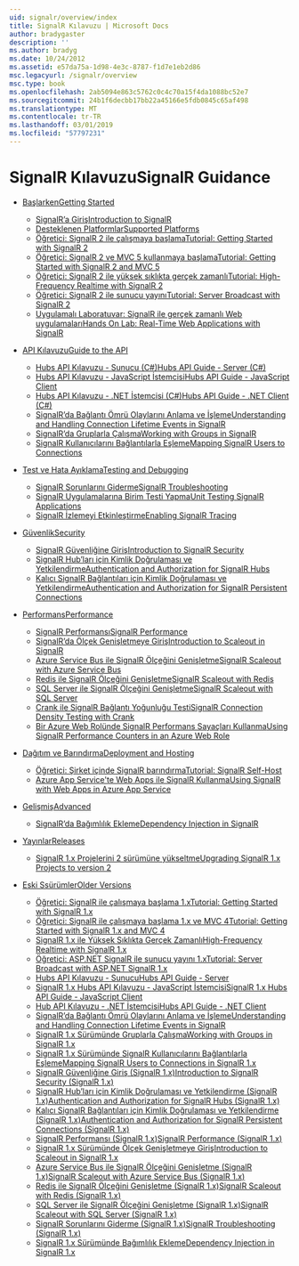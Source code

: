 ```yaml
---
uid: signalr/overview/index
title: SignalR Kılavuzu | Microsoft Docs
author: bradygaster
description: ''
ms.author: bradyg
ms.date: 10/24/2012
ms.assetid: e57da75a-1d98-4e3c-8787-f1d7e1eb2d86
msc.legacyurl: /signalr/overview
msc.type: book
ms.openlocfilehash: 2ab5094e863c5762c0c4c70a15f4da1088bc52e7
ms.sourcegitcommit: 24b1f6decbb17bb22a45166e5fdb0845c65af498
ms.translationtype: MT
ms.contentlocale: tr-TR
ms.lasthandoff: 03/01/2019
ms.locfileid: "57797231"
---
```

<a name="signalr-guidance"></a><span data-ttu-id="73e6d-102">SignalR Kılavuzu</span><span class="sxs-lookup"><span data-stu-id="73e6d-102">SignalR Guidance</span></span>
====================
- [<span data-ttu-id="73e6d-103">Başlarken</span><span class="sxs-lookup"><span data-stu-id="73e6d-103">Getting Started</span></span>](getting-started/index.md)

    - [<span data-ttu-id="73e6d-104">SignalR’a Giriş</span><span class="sxs-lookup"><span data-stu-id="73e6d-104">Introduction to SignalR</span></span>](getting-started/introduction-to-signalr.md)
    - [<span data-ttu-id="73e6d-105">Desteklenen Platformlar</span><span class="sxs-lookup"><span data-stu-id="73e6d-105">Supported Platforms</span></span>](getting-started/supported-platforms.md)
    - [<span data-ttu-id="73e6d-106">Öğretici: SignalR 2 ile çalışmaya başlama</span><span class="sxs-lookup"><span data-stu-id="73e6d-106">Tutorial: Getting Started with SignalR 2</span></span>](getting-started/tutorial-getting-started-with-signalr.md)
    - [<span data-ttu-id="73e6d-107">Öğretici: SignalR 2 ve MVC 5 kullanmaya başlama</span><span class="sxs-lookup"><span data-stu-id="73e6d-107">Tutorial: Getting Started with SignalR 2 and MVC 5</span></span>](getting-started/tutorial-getting-started-with-signalr-and-mvc.md)
    - [<span data-ttu-id="73e6d-108">Öğretici: SignalR 2 ile yüksek sıklıkta gerçek zamanlı</span><span class="sxs-lookup"><span data-stu-id="73e6d-108">Tutorial: High-Frequency Realtime with SignalR 2</span></span>](getting-started/tutorial-high-frequency-realtime-with-signalr.md)
    - [<span data-ttu-id="73e6d-109">Öğretici: SignalR 2 ile sunucu yayını</span><span class="sxs-lookup"><span data-stu-id="73e6d-109">Tutorial: Server Broadcast with SignalR 2</span></span>](getting-started/tutorial-server-broadcast-with-signalr.md)
    - [<span data-ttu-id="73e6d-110">Uygulamalı Laboratuvar: SignalR ile gerçek zamanlı Web uygulamaları</span><span class="sxs-lookup"><span data-stu-id="73e6d-110">Hands On Lab: Real-Time Web Applications with SignalR</span></span>](getting-started/real-time-web-applications-with-signalr.md)
- [<span data-ttu-id="73e6d-111">API Kılavuzu</span><span class="sxs-lookup"><span data-stu-id="73e6d-111">Guide to the API</span></span>](guide-to-the-api/index.md)

    - [<span data-ttu-id="73e6d-112">Hubs API Kılavuzu - Sunucu (C#)</span><span class="sxs-lookup"><span data-stu-id="73e6d-112">Hubs API Guide - Server (C#)</span></span>](guide-to-the-api/hubs-api-guide-server.md)
    - [<span data-ttu-id="73e6d-113">Hubs API Kılavuzu - JavaScript İstemcisi</span><span class="sxs-lookup"><span data-stu-id="73e6d-113">Hubs API Guide - JavaScript Client</span></span>](guide-to-the-api/hubs-api-guide-javascript-client.md)
    - [<span data-ttu-id="73e6d-114">Hubs API Kılavuzu - .NET İstemcisi (C#)</span><span class="sxs-lookup"><span data-stu-id="73e6d-114">Hubs API Guide - .NET Client (C#)</span></span>](guide-to-the-api/hubs-api-guide-net-client.md)
    - [<span data-ttu-id="73e6d-115">SignalR’da Bağlantı Ömrü Olaylarını Anlama ve İşleme</span><span class="sxs-lookup"><span data-stu-id="73e6d-115">Understanding and Handling Connection Lifetime Events in SignalR</span></span>](guide-to-the-api/handling-connection-lifetime-events.md)
    - [<span data-ttu-id="73e6d-116">SignalR’da Gruplarla Çalışma</span><span class="sxs-lookup"><span data-stu-id="73e6d-116">Working with Groups in SignalR</span></span>](guide-to-the-api/working-with-groups.md)
    - [<span data-ttu-id="73e6d-117">SignalR Kullanıcılarını Bağlantılarla Eşleme</span><span class="sxs-lookup"><span data-stu-id="73e6d-117">Mapping SignalR Users to Connections</span></span>](guide-to-the-api/mapping-users-to-connections.md)
- [<span data-ttu-id="73e6d-118">Test ve Hata Ayıklama</span><span class="sxs-lookup"><span data-stu-id="73e6d-118">Testing and Debugging</span></span>](testing-and-debugging/index.md)

    - [<span data-ttu-id="73e6d-119">SignalR Sorunlarını Giderme</span><span class="sxs-lookup"><span data-stu-id="73e6d-119">SignalR Troubleshooting</span></span>](testing-and-debugging/troubleshooting.md)
    - [<span data-ttu-id="73e6d-120">SignalR Uygulamalarına Birim Testi Yapma</span><span class="sxs-lookup"><span data-stu-id="73e6d-120">Unit Testing SignalR Applications</span></span>](testing-and-debugging/unit-testing-signalr-applications.md)
    - [<span data-ttu-id="73e6d-121">SignalR İzlemeyi Etkinleştirme</span><span class="sxs-lookup"><span data-stu-id="73e6d-121">Enabling SignalR Tracing</span></span>](testing-and-debugging/enabling-signalr-tracing.md)
- [<span data-ttu-id="73e6d-122">Güvenlik</span><span class="sxs-lookup"><span data-stu-id="73e6d-122">Security</span></span>](security/index.md)

    - [<span data-ttu-id="73e6d-123">SignalR Güvenliğine Giriş</span><span class="sxs-lookup"><span data-stu-id="73e6d-123">Introduction to SignalR Security</span></span>](security/introduction-to-security.md)
    - [<span data-ttu-id="73e6d-124">SignalR Hub’ları için Kimlik Doğrulaması ve Yetkilendirme</span><span class="sxs-lookup"><span data-stu-id="73e6d-124">Authentication and Authorization for SignalR Hubs</span></span>](security/hub-authorization.md)
    - [<span data-ttu-id="73e6d-125">Kalıcı SignalR Bağlantıları için Kimlik Doğrulaması ve Yetkilendirme</span><span class="sxs-lookup"><span data-stu-id="73e6d-125">Authentication and Authorization for SignalR Persistent Connections</span></span>](security/persistent-connection-authorization.md)
- [<span data-ttu-id="73e6d-126">Performans</span><span class="sxs-lookup"><span data-stu-id="73e6d-126">Performance</span></span>](performance/index.md)

    - [<span data-ttu-id="73e6d-127">SignalR Performansı</span><span class="sxs-lookup"><span data-stu-id="73e6d-127">SignalR Performance</span></span>](performance/signalr-performance.md)
    - [<span data-ttu-id="73e6d-128">SignalR’da Ölçek Genişletmeye Giriş</span><span class="sxs-lookup"><span data-stu-id="73e6d-128">Introduction to Scaleout in SignalR</span></span>](performance/scaleout-in-signalr.md)
    - [<span data-ttu-id="73e6d-129">Azure Service Bus ile SignalR Ölçeğini Genişletme</span><span class="sxs-lookup"><span data-stu-id="73e6d-129">SignalR Scaleout with Azure Service Bus</span></span>](performance/scaleout-with-windows-azure-service-bus.md)
    - [<span data-ttu-id="73e6d-130">Redis ile SignalR Ölçeğini Genişletme</span><span class="sxs-lookup"><span data-stu-id="73e6d-130">SignalR Scaleout with Redis</span></span>](performance/scaleout-with-redis.md)
    - [<span data-ttu-id="73e6d-131">SQL Server ile SignalR Ölçeğini Genişletme</span><span class="sxs-lookup"><span data-stu-id="73e6d-131">SignalR Scaleout with SQL Server</span></span>](performance/scaleout-with-sql-server.md)
    - [<span data-ttu-id="73e6d-132">Crank ile SignalR Bağlantı Yoğunluğu Testi</span><span class="sxs-lookup"><span data-stu-id="73e6d-132">SignalR Connection Density Testing with Crank</span></span>](performance/signalr-connection-density-testing-with-crank.md)
    - [<span data-ttu-id="73e6d-133">Bir Azure Web Rolünde SignalR Performans Sayaçları Kullanma</span><span class="sxs-lookup"><span data-stu-id="73e6d-133">Using SignalR Performance Counters in an Azure Web Role</span></span>](performance/using-signalr-performance-counters-in-an-azure-web-role.md)
- [<span data-ttu-id="73e6d-134">Dağıtım ve Barındırma</span><span class="sxs-lookup"><span data-stu-id="73e6d-134">Deployment and Hosting</span></span>](deployment/index.md)

    - [<span data-ttu-id="73e6d-135">Öğretici: Şirket içinde SignalR barındırma</span><span class="sxs-lookup"><span data-stu-id="73e6d-135">Tutorial: SignalR Self-Host</span></span>](deployment/tutorial-signalr-self-host.md)
    - [<span data-ttu-id="73e6d-136">Azure App Service'te Web Apps ile SignalR Kullanma</span><span class="sxs-lookup"><span data-stu-id="73e6d-136">Using SignalR with Web Apps in Azure App Service</span></span>](deployment/using-signalr-with-azure-web-sites.md)
- [<span data-ttu-id="73e6d-137">Gelişmiş</span><span class="sxs-lookup"><span data-stu-id="73e6d-137">Advanced</span></span>](advanced/index.md)

    - [<span data-ttu-id="73e6d-138">SignalR’da Bağımlılık Ekleme</span><span class="sxs-lookup"><span data-stu-id="73e6d-138">Dependency Injection in SignalR</span></span>](advanced/dependency-injection.md)
- [<span data-ttu-id="73e6d-139">Yayınlar</span><span class="sxs-lookup"><span data-stu-id="73e6d-139">Releases</span></span>](releases/index.md)

    - [<span data-ttu-id="73e6d-140">SignalR 1.x Projelerini 2 sürümüne yükseltme</span><span class="sxs-lookup"><span data-stu-id="73e6d-140">Upgrading SignalR 1.x Projects to version 2</span></span>](releases/upgrading-signalr-1x-projects-to-20.md)
- [<span data-ttu-id="73e6d-141">Eski Ssürümler</span><span class="sxs-lookup"><span data-stu-id="73e6d-141">Older Versions</span></span>](older-versions/index.md)

    - [<span data-ttu-id="73e6d-142">Öğretici: SignalR ile çalışmaya başlama 1.x</span><span class="sxs-lookup"><span data-stu-id="73e6d-142">Tutorial: Getting Started with SignalR 1.x</span></span>](older-versions/tutorial-getting-started-with-signalr.md)
    - [<span data-ttu-id="73e6d-143">Öğretici: SignalR ile çalışmaya başlama 1.x ve MVC 4</span><span class="sxs-lookup"><span data-stu-id="73e6d-143">Tutorial: Getting Started with SignalR 1.x and MVC 4</span></span>](older-versions/tutorial-getting-started-with-signalr-and-mvc-4.md)
    - [<span data-ttu-id="73e6d-144">SignalR 1.x ile Yüksek Sıklıkta Gerçek Zamanlı</span><span class="sxs-lookup"><span data-stu-id="73e6d-144">High-Frequency Realtime with SignalR 1.x</span></span>](older-versions/tutorial-high-frequency-realtime-with-signalr.md)
    - [<span data-ttu-id="73e6d-145">Öğretici: ASP.NET SignalR ile sunucu yayını 1.x</span><span class="sxs-lookup"><span data-stu-id="73e6d-145">Tutorial: Server Broadcast with ASP.NET SignalR 1.x</span></span>](older-versions/tutorial-server-broadcast-with-aspnet-signalr.md)
    - [<span data-ttu-id="73e6d-146">Hubs API Kılavuzu - Sunucu</span><span class="sxs-lookup"><span data-stu-id="73e6d-146">Hubs API Guide - Server</span></span>](older-versions/signalr-1x-hubs-api-guide-server.md)
    - [<span data-ttu-id="73e6d-147">SignalR 1.x Hubs API Kılavuzu - JavaScript İstemcisi</span><span class="sxs-lookup"><span data-stu-id="73e6d-147">SignalR 1.x Hubs API Guide - JavaScript Client</span></span>](older-versions/signalr-1x-hubs-api-guide-javascript-client.md)
    - [<span data-ttu-id="73e6d-148">Hub API Kılavuzu - .NET İstemcisi</span><span class="sxs-lookup"><span data-stu-id="73e6d-148">Hubs API Guide - .NET Client</span></span>](older-versions/signalr-1x-hubs-api-guide-net-client.md)
    - [<span data-ttu-id="73e6d-149">SignalR’da Bağlantı Ömrü Olaylarını Anlama ve İşleme</span><span class="sxs-lookup"><span data-stu-id="73e6d-149">Understanding and Handling Connection Lifetime Events in SignalR</span></span>](older-versions/handling-connection-lifetime-events.md)
    - [<span data-ttu-id="73e6d-150">SignalR 1.x Sürümünde Gruplarla Çalışma</span><span class="sxs-lookup"><span data-stu-id="73e6d-150">Working with Groups in SignalR 1.x</span></span>](older-versions/working-with-groups.md)
    - [<span data-ttu-id="73e6d-151">SignalR 1.x Sürümünde SignalR Kullanıcılarını Bağlantılarla Eşleme</span><span class="sxs-lookup"><span data-stu-id="73e6d-151">Mapping SignalR Users to Connections in SignalR 1.x</span></span>](older-versions/mapping-users-to-connections.md)
    - [<span data-ttu-id="73e6d-152">SignalR Güvenliğine Giriş (SignalR 1.x)</span><span class="sxs-lookup"><span data-stu-id="73e6d-152">Introduction to SignalR Security (SignalR 1.x)</span></span>](older-versions/introduction-to-security.md)
    - [<span data-ttu-id="73e6d-153">SignalR Hub’ları için Kimlik Doğrulaması ve Yetkilendirme (SignalR 1.x)</span><span class="sxs-lookup"><span data-stu-id="73e6d-153">Authentication and Authorization for SignalR Hubs (SignalR 1.x)</span></span>](older-versions/hub-authorization.md)
    - [<span data-ttu-id="73e6d-154">Kalıcı SignalR Bağlantıları için Kimlik Doğrulaması ve Yetkilendirme (SignalR 1.x)</span><span class="sxs-lookup"><span data-stu-id="73e6d-154">Authentication and Authorization for SignalR Persistent Connections (SignalR 1.x)</span></span>](older-versions/persistent-connection-authorization.md)
    - [<span data-ttu-id="73e6d-155">SignalR Performansı (SignalR 1.x)</span><span class="sxs-lookup"><span data-stu-id="73e6d-155">SignalR Performance (SignalR 1.x)</span></span>](older-versions/signalr-performance.md)
    - [<span data-ttu-id="73e6d-156">SignalR 1.x Sürümünde Ölçek Genişletmeye Giriş</span><span class="sxs-lookup"><span data-stu-id="73e6d-156">Introduction to Scaleout in SignalR 1.x</span></span>](older-versions/scaleout-in-signalr.md)
    - [<span data-ttu-id="73e6d-157">Azure Service Bus ile SignalR Ölçeğini Genişletme (SignalR 1.x)</span><span class="sxs-lookup"><span data-stu-id="73e6d-157">SignalR Scaleout with Azure Service Bus (SignalR 1.x)</span></span>](older-versions/scaleout-with-windows-azure-service-bus.md)
    - [<span data-ttu-id="73e6d-158">Redis ile SignalR Ölçeğini Genişletme (SignalR 1.x)</span><span class="sxs-lookup"><span data-stu-id="73e6d-158">SignalR Scaleout with Redis (SignalR 1.x)</span></span>](older-versions/scaleout-with-redis.md)
    - [<span data-ttu-id="73e6d-159">SQL Server ile SignalR Ölçeğini Genişletme (SignalR 1.x)</span><span class="sxs-lookup"><span data-stu-id="73e6d-159">SignalR Scaleout with SQL Server (SignalR 1.x)</span></span>](older-versions/scaleout-with-sql-server.md)
    - [<span data-ttu-id="73e6d-160">SignalR Sorunlarını Giderme (SignalR 1.x)</span><span class="sxs-lookup"><span data-stu-id="73e6d-160">SignalR Troubleshooting (SignalR 1.x)</span></span>](older-versions/troubleshooting.md)
    - [<span data-ttu-id="73e6d-161">SignalR 1.x Sürümünde Bağımlılık Ekleme</span><span class="sxs-lookup"><span data-stu-id="73e6d-161">Dependency Injection in SignalR 1.x</span></span>](older-versions/dependency-injection.md)
